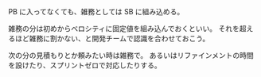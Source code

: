 PB に入ってなくても、雑務としては SB に組み込める。

雑務の分は初めからベロシティに固定値を組み込んでおくといい。
それを超えるほど雑務に割かない、と開発チームで認識を合わせておこう。

次の分の見積もりとか頼みたい時は雑務で。
あるいはリファインメントの時間を設けたり、スプリントゼロで対応したりする。
